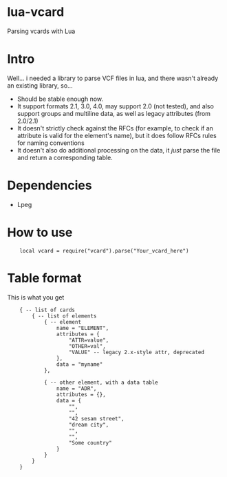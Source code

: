 # lua-vcard
Parsing vcards with Lua

# Intro
Well... i needed a library to parse VCF files in lua, and there wasn't already an existing library, so...  
* Should be stable enough now.
* It support formats 2.1, 3.0, 4.0, may support 2.0 (not tested), and also support groups and multiline data, as well as legacy attributes (from 2.0/2.1)
* It doesn't strictly check against the RFCs (for example, to check if an attribute is valid for the element's name), but it does follow RFCs rules for naming conventions
* It doesn't also do additional processing on the data, it *just* parse the file and return a corresponding table.  

# Dependencies
* Lpeg

# How to use
```
	local vcard = require("vcard").parse("Your_vcard_here")
```

# Table format
This is what you get
```
	{ -- list of cards
		{ -- list of elements
			{ -- element
				name = "ELEMENT",
				attributes = {
					"ATTR=value",
					"OTHER=val",
					"VALUE" -- legacy 2.x-style attr, deprecated
				},
				data = "myname"
			},

			{ -- other element, with a data table
				name = "ADR",
				attributes = {},
				data = {
					"",
					"",
					"42 sesam street",
					"dream city",
					"",
					"",
					"Some country"
				}
			}
		}
	}
```
